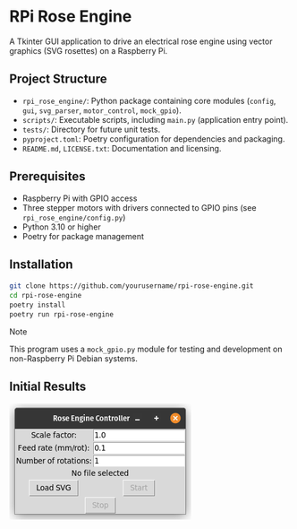 # RPi Rose Engine

A Tkinter GUI application to drive an electrical rose engine using vector graphics (SVG rosettes) on a Raspberry Pi.


## Project Structure

- `rpi_rose_engine/`: Python package containing core modules (`config`, `gui`, `svg_parser`, `motor_control`, `mock_gpio`).
- `scripts/`: Executable scripts, including `main.py` (application entry point).
- `tests/`: Directory for future unit tests.
- `pyproject.toml`: Poetry configuration for dependencies and packaging.
- `README.md`, `LICENSE.txt`: Documentation and licensing.

## Prerequisites

- Raspberry Pi with GPIO access
- Three stepper motors with drivers connected to GPIO pins (see `rpi_rose_engine/config.py`)
- Python 3.10 or higher
- Poetry for package management

## Installation

```bash
git clone https://github.com/yourusername/rpi-rose-engine.git
cd rpi-rose-engine
poetry install
poetry run rpi-rose-engine
```
> [!NOTE]
> This program uses a `mock_gpio.py` module for testing and development on non-Raspberry Pi Debian systems.

## Initial Results
![Working result](resources/init_vibe_code_result.png)
